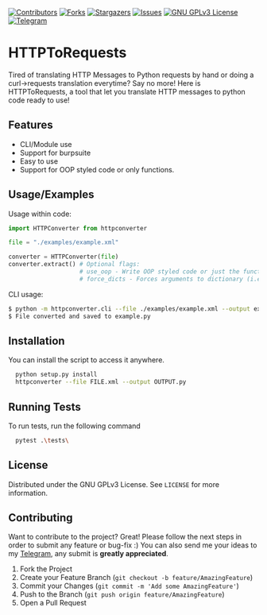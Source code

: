 [![Contributors][contributors-shield]][contributors-url]
[![Forks][forks-shield]][forks-url]
[![Stargazers][stars-shield]][stars-url]
[![Issues][issues-shield]][issues-url]
[![GNU GPLv3 License][license-shield]][license-url]
[![Telegram][telegram-shield]][telegram-url]


# HTTPToRequests

Tired of translating HTTP Messages to Python requests by hand or doing a curl->requests translation everytime? Say no more! Here is HTTPToRequests, a tool that let you translate HTTP messages to python code ready to use!
## Features

- CLI/Module use
- Support for burpsuite
- Easy to use
- Support for OOP styled code or only functions.


## Usage/Examples

Usage within code:
```python
import HTTPConverter from httpconverter

file = "./examples/example.xml"

converter = HTTPConverter(file)
converter.extract() # Optional flags:
                    # use_oop - Write OOP styled code or just the functions. False by default
                    # force_dicts - Forces arguments to dictionary (i.e. form-data, params, etc.). False by default
```

CLI usage:
```bash
$ python -m httpconverter.cli --file ./examples/example.xml --output example.py
$ File converted and saved to example.py

```



## Installation

You can install the script to access it anywhere.

```bash
  python setup.py install
  httpconverter --file FILE.xml --output OUTPUT.py
```
    
## Running Tests

To run tests, run the following command

```bash
  pytest .\tests\
```


## License

Distributed under the GNU GPLv3 License. See `LICENSE` for more information.




## Contributing

Want to contribute to the project? Great! Please follow the next steps in order to submit any feature or bug-fix :) You can also send me your ideas to my [Telegram](https://t.me/freshSauce), any submit is **greatly appreciated**.

1. Fork the Project
2. Create your Feature Branch (`git checkout -b feature/AmazingFeature`)
3. Commit your Changes (`git commit -m 'Add some AmazingFeature'`)
4. Push to the Branch (`git push origin feature/AmazingFeature`)
5. Open a Pull Request

[contributors-shield]: https://img.shields.io/github/contributors/freshSauce/HTTPToRequests.svg?style=for-the-badge
[contributors-url]: https://github.com/freshSauce/HTTPToRequests/graphs/contributors
[forks-shield]: https://img.shields.io/github/forks/freshSauce/HTTPToRequests.svg?style=for-the-badge
[forks-url]: https://github.com/freshSauce/HTTPToRequests/network/members
[stars-shield]: https://img.shields.io/github/stars/freshSauce/HTTPToRequests.svg?style=for-the-badge
[stars-url]: https://github.com/freshSauce/HTTPToRequests/stargazers
[issues-shield]: https://img.shields.io/github/issues/freshSauce/HTTPToRequests.svg?style=for-the-badge
[issues-url]: https://github.com/freshSauce/HTTPToRequests/issues
[license-shield]: https://img.shields.io/github/license/freshSauce/HTTPToRequests.svg?style=for-the-badge
[license-url]: https://github.com/freshSauce/HTTPToRequests/blob/main/LICENSE
[telegram-shield]: https://img.shields.io/badge/-@freshSauce-black?style=for-the-badge&logo=telegram&colorB=0af
[telegram-url]: https://t.me/freshSauce